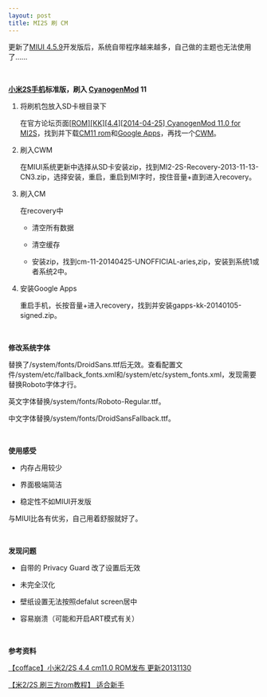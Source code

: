 ```yaml
---
layout: post
title: MI2S 刷 CM
---
```


更新了[MIUI 4.5.9][1]开发版后，系统自带程序越来越多，自己做的主题也无法使用了……

<br />

**[小米2S手机][2]标准版，刷入 [CyanogenMod][3] 11**

1. 将刷机包放入SD卡根目录下

	在官方论坛页面[\[ROM\]\[KK\]\[4.4\]\[2014-04-25\] CyanogenMod 11.0 for
MI2S][4]，找到并下载[CM11 rom][5]和[Google Apps][6]，再找一个[CWM][7]。

2. 刷入CWM

	在MIUI系统更新中选择从SD卡安装zip，找到MI2-2S-Recovery-2013-11-13-CN3.zip，选择安装，重启，重启到MI字时，按住音量+直到进入recovery。

3. 刷入CM

	在recovery中

	- 清空所有数据

	- 清空缓存

	- 安装zip，找到cm-11-20140425-UNOFFICIAL-aries,zip，安装到系统1或者系统2中。

4. 安装Google Apps

	重启手机，长按音量+进入recovery，找到并安装gapps-kk-20140105-signed.zip。

<br />

**修改系统字体**

替换了/system/fonts/DroidSans.ttf后无效。查看配置文件/system/etc/fallback_fonts.xml和/system/etc/system_fonts.xml，发现需要替换Roboto字体才行。

英文字体替换/system/fonts/Roboto-Regular.ttf。

中文字体替换/system/fonts/DroidSansFallback.ttf。

<br />

**使用感受**

- 内存占用较少

- 界面极端简洁

- 稳定性不如MIUI开发版

与MIUI比各有优劣，自己用着舒服就好了。

<br />

**发现问题**

- 自带的 Privacy Guard 改了设置后无效

- 未完全汉化

- 壁纸设置无法按照defalut screen居中

- 容易崩溃（可能和开启ART模式有关）

<br />

**参考资料**

[【cofface】小米2/2S 4.4 cm11.0 ROM发布 更新20131130][8]

[【米2/2S 刷三方rom教程】 适合新手][9]


  [1]: http://www.miui.com/thread-1751929-1-1.html
  [2]: http://www.mi.com/mi2s/
  [3]: http://www.cyanogenmod.org/
  [4]: http://xiaomi.eu/community/threads/rom-kk-4-4-2014-04-25-cyanogenmod-11-0.22927/
  [5]: http://d-h.st/users/M1cha/?fld_id=28956#files
  [6]: http://wiki.cyanogenmod.org/w/Google_Apps
  [7]: http://www.miui.com/thread-1633090-1-1.html
  [8]: http://blog.cofface.com/archives/625.html
  [9]: http://bbs.xiaomi.cn/thread-7761124-1-1.html